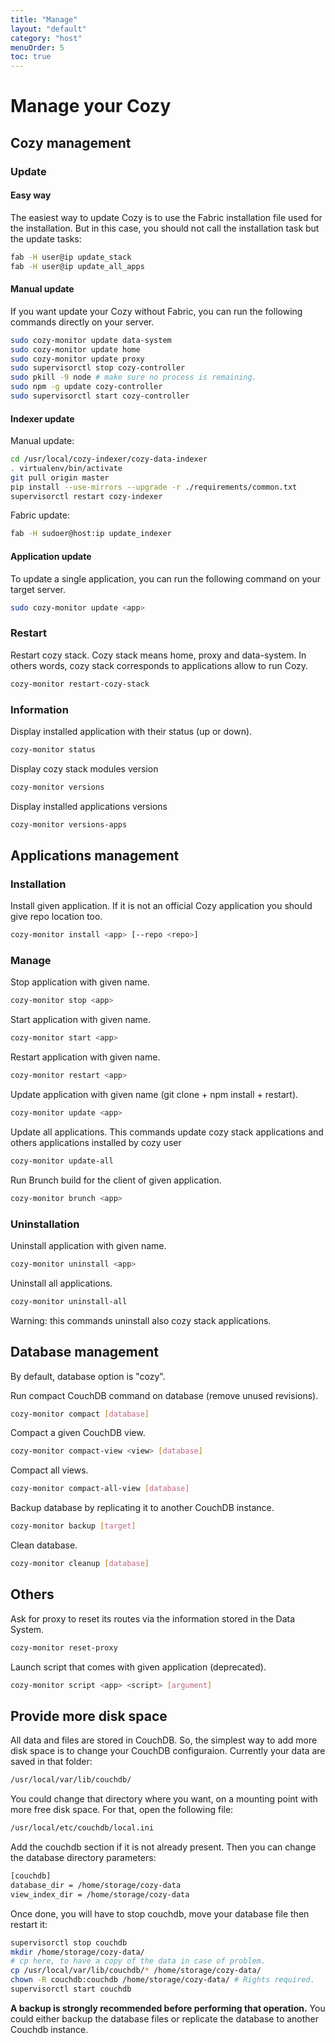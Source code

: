 ```yaml
---
title: "Manage"
layout: "default"
category: "host"
menuOrder: 5
toc: true
---
```

# Manage your Cozy

## Cozy management
### Update

#### Easy way

The easiest way to update Cozy is to use the Fabric installation file used for
the installation. But in this case, you should not call the installation task but the
update tasks:

```bash
fab -H user@ip update_stack
fab -H user@ip update_all_apps
```


#### Manual update

If you want update your Cozy without Fabric, you can run the following commands
directly on your server.

```bash
sudo cozy-monitor update data-system
sudo cozy-monitor update home
sudo cozy-monitor update proxy
sudo supervisorctl stop cozy-controller
sudo pkill -9 node # make sure no process is remaining.
sudo npm -g update cozy-controller
sudo supervisorctl start cozy-controller
```

#### Indexer update

Manual update:

```bash
cd /usr/local/cozy-indexer/cozy-data-indexer
. virtualenv/bin/activate
git pull origin master
pip install --use-mirrors --upgrade -r ./requirements/common.txt
supervisorctl restart cozy-indexer
```

Fabric update:

```bash
fab -H sudoer@host:ip update_indexer
```


#### Application update

To update a single application, you can run the following command on your target
server.

```bash
sudo cozy-monitor update <app>
```

### Restart
Restart cozy stack.
Cozy stack means home, proxy and data-system. In others words, cozy stack corresponds to applications allow to run Cozy.

```bash
cozy-monitor restart-cozy-stack
```
### Information
Display installed application with their status (up or down).

```bash
cozy-monitor status
```

Display cozy stack modules version

```bash
cozy-monitor versions
```
Display installed applications versions

```bash
cozy-monitor versions-apps
```

## Applications management

### Installation
Install given application. If it is not an official Cozy application you should
give repo location too.

```bash
cozy-monitor install <app> [--repo <repo>]
```


### Manage
Stop application with given name.

```bash
cozy-monitor stop <app>
```

Start application with given name.

```bash
cozy-monitor start <app>
```

Restart application with given name.

```bash
cozy-monitor restart <app>
```

Update application with given name (git clone + npm install + restart).

```bash
cozy-monitor update <app>
```

Update all applications. This commands update cozy stack applications and others applications installed by cozy user

```bash
cozy-monitor update-all
```

Run Brunch build for the client of given application.

```bash
cozy-monitor brunch <app>
```


### Uninstallation

Uninstall application with given name.

```bash
cozy-monitor uninstall <app>
```

Uninstall all applications.

```bash
cozy-monitor uninstall-all
```
Warning: this commands uninstall also cozy stack applications.

## Database management
By default, database option is "cozy".

Run compact CouchDB command on database (remove unused revisions).

```bash
cozy-monitor compact [database]
```

Compact a given CouchDB view.

```bash
cozy-monitor compact-view <view> [database]
```

Compact all views.

```bash
cozy-monitor compact-all-view [database]
```

Backup database by replicating it to another CouchDB instance.

```bash
cozy-monitor backup [target]
```

Clean database.

```bash
cozy-monitor cleanup [database]
```

## Others

Ask for proxy to reset its routes via the information stored in the Data
System.

```bash
cozy-monitor reset-proxy
```

Launch script that comes with given application (deprecated).

```bash
cozy-monitor script <app> <script> [argument]
```


## Provide more disk space


All data and files are stored in CouchDB. So, the simplest way to add more disk 
space is to change your CouchDB configuraion. Currently your data are saved in
that folder:
 
```bash
/usr/local/var/lib/couchdb/
```

You could change that directory where you want, on a mounting point with more
free disk space. For that, open the following file:

```bash
/usr/local/etc/couchdb/local.ini
```

Add the couchdb section if it is not already present. Then you can change the
database directory parameters:

```bash
[couchdb]
database_dir = /home/storage/cozy-data
view_index_dir = /home/storage/cozy-data
```

Once done, you will have to stop couchdb, move your database file then restart
it:

```bash
supervisorctl stop couchdb
mkdir /home/storage/cozy-data/
# cp here, to have a copy of the data in case of problem.
cp /usr/local/var/lib/couchdb/* /home/storage/cozy-data/ 
chown -R couchdb:couchdb /home/storage/cozy-data/ # Rights required.
supervisorctl start couchdb
```

**A backup is strongly recommended before performing that operation.** You
could either backup the database files or replicate the database to another
Couchdb instance.

